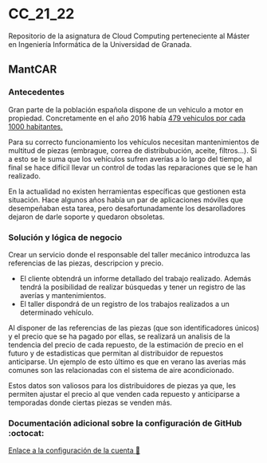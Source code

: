 
# CC_21_22

Repositorio de la asignatura de Cloud Computing perteneciente al Máster en Ingeniería Informática de la Universidad de Granada.


## MantCAR

### Antecedentes

Gran parte de la población española dispone de un vehiculo a motor en propiedad. Concretamente en el año 2016 había [479 vehiculos por cada 1000 habitantes.](https://www.lavanguardia.com/vida/20160911/41235900406/en-espana-hay-479-automoviles-por-cada-1000-habitantes.html)

Para su correcto funcionamiento los vehículos necesitan mantenimientos de multitud de piezas
(embrague, correa de distribubución, aceite, filtros...). Si a esto se le suma que los vehículos sufren averías a lo largo del tiempo, al final se hace difícil llevar un control de todas las reparaciones que se le han realizado.

En la actualidad no existen herramientas específicas que gestionen esta situación. Hace algunos años había un par de aplicaciones móviles que desempeñaban esta tarea, pero desafortunadamente los desarolladores dejaron de darle soporte y quedaron obsoletas.

### Solución y lógica de negocio

Crear un servicio donde el responsable del taller mecánico introduzca las referencias de las piezas, descripcion y precio.

- El cliente obtendrá un informe detallado del trabajo realizado. Además tendrá la posibilidad de realizar búsquedas y tener un registro de las averías y mantenimientos.
- El taller dispondrá de un registro de los trabajos realizados a un determinado vehículo.

Al disponer de las referencias de las piezas (que son identificadores únicos) y el precio que se ha pagado por ellas, se realizará un analisis de la tendencia del precio de cada repuesto, de la estimación de precio en el futuro y de estadisticas que permitan al distribuidor de repuestos anticiparse. Un ejemplo de esto último es que en verano las averias más comunes son las relacionadas con el sistema de aire acondicionado.

Estos datos son valiosos para los distribuidores de piezas ya que, les permiten ajustar el precio al que venden cada repuesto y anticiparse a temporadas donde ciertas piezas se venden más. 

### Documentación adicional sobre la configuración de GitHub :octocat:
[Enlace a la configuración de la cuenta :wrench:](https://github.com/MenaBarrera/CC_21_22/blob/main/documentacion/configuracion_github.md)



